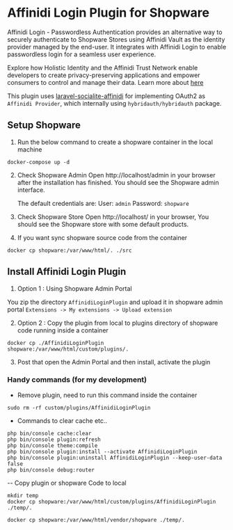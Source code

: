 # Affinidi Login Plugin for Shopware

Affinidi Login - Passwordless Authentication provides an alternative way to securely authenticate to Shopware Stores using Affinidi Vault as the identity provider managed by the end-user. It integrates with Affinidi Login to enable passwordless login for a seamless user experience.

Explore how Holistic Identity and the Affinidi Trust Network enable developers to create privacy-preserving applications and empower consumers to control and manage their data. Learn more about [here](https://docs.affinidi.com/docs)

This plugin uses [laravel-socialite-affinidi](https://packagist.org/packages/affinidi/laravel-socialite-affinidi) for implementing OAuth2 as `Affinidi Provider`, which internally using `hybridauth/hybridauth` package.

## Setup Shopware

1. Run the below command to create a shopware container in the local machine

```
docker-compose up -d
```

2. Check Shopware Admin
   Open http://localhost/admin in your browser after the installation has finished. You should see the Shopware admin interface.

   The default credentials are:
   User: `admin`
   Password: `shopware`

3. Check Shopware Store
   Open http://localhost/ in your browser, You should see the Shopware store with some default products.

4. If you want sync shopware source code from the container

```
docker cp shopware:/var/www/html/. ./src
```

## Install Affinidi Login Plugin

1. Option 1 : Using Shopware Admin Portal

You zip the directory `AffinidiLoginPlugin` and upload it in shopware admin portal `Extensions -> My extensions -> Upload extension`

2. Option 2 : Copy the plugin from local to plugins directory of shopware code running inside a container

```
docker cp ./AffinidiLoginPlugin shopware:/var/www/html/custom/plugins/.
```

3. Post that open the Admin Portal and then install, activate the plugin

### Handy commands (for my development)

- Remove plugin, need to run this command inside the container

```
sudo rm -rf custom/plugins/AffinidiLoginPlugin
```

- Commands to clear cache etc..

```
php bin/console cache:clear
php bin/console plugin:refresh
php bin/console theme:compile
php bin/console plugin:install --activate AffinidiLoginPlugin
php bin/console plugin:uninstall AffinidiLoginPlugin --keep-user-data false
php bin/console debug:router
```

-- Copy plugin or shopware Code to local

```
mkdir temp
docker cp shopware:/var/www/html/custom/plugins/AffinidiLoginPlugin ./temp/.

docker cp shopware:/var/www/html/vendor/shopware ./temp/.
```
